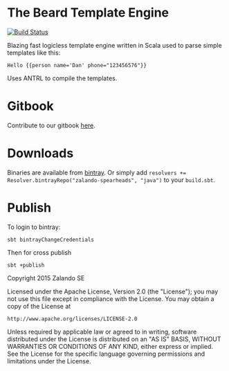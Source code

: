 # The Beard Template Engine

[![Build Status](https://travis-ci.org/zalando/beard.svg)](https://travis-ci.org/zalando/beard)

Blazing fast logicless template engine written in Scala used to parse simple templates like this:

    Hello {{person name='Dan' phone="123456576"}}

Uses ANTRL to compile the templates.

# Gitbook

Contribute to our gitbook [here](https://github.com/danpersa/beard-book).

# Downloads
 
Binaries are available from [bintray](https://bintray.com/zalando-spearheads/java/beard/0.0.2/view). Or simply
add `resolvers += Resolver.bintrayRepo("zalando-spearheads", "java")` to your `build.sbt`.

# Publish

To login to bintray:

    sbt bintrayChangeCredentials

Then for cross publish

    sbt +publish

Copyright 2015 Zalando SE

Licensed under the Apache License, Version 2.0 (the "License");
you may not use this file except in compliance with the License.
You may obtain a copy of the License at

    http://www.apache.org/licenses/LICENSE-2.0

Unless required by applicable law or agreed to in writing, software
distributed under the License is distributed on an "AS IS" BASIS,
WITHOUT WARRANTIES OR CONDITIONS OF ANY KIND, either express or implied.
See the License for the specific language governing permissions and
limitations under the License.